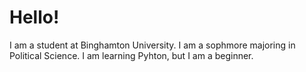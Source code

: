 # Hello!

I am a student at Binghamton University.
I am a sophmore majoring in Political Science.
I am learning Pyhton, but I am a beginner.

